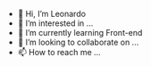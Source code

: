 - 👋 Hi, I’m Leonardo
- 👀 I’m interested in ...
- 🌱 I’m currently learning Front-end
- 💞️ I’m looking to collaborate on ...
- 📫 How to reach me ...

<!---
oKENSHIN2023/oKENSHIN2023 is a ✨ special ✨ repository because its `README.md` (this file) appears on your GitHub profile.
You can click the Preview link to take a look at your changes.
--->
